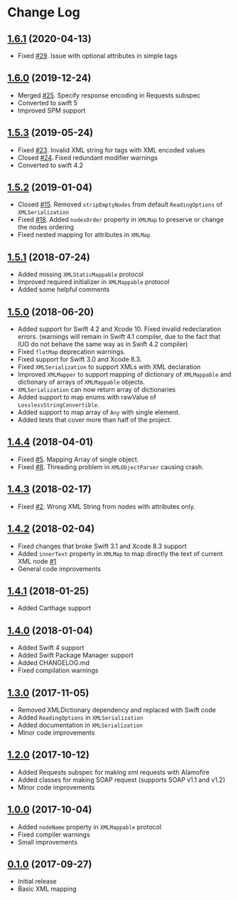 # Change Log

## [1.6.1](https://github.com/gcharita/XMLMapper/releases/tag/1.6.1) (2020-04-13)

- Fixed [#29](https://github.com/gcharita/XMLMapper/issues/29). Issue with optional attributes in simple tags

## [1.6.0](https://github.com/gcharita/XMLMapper/releases/tag/1.6.0) (2019-12-24)

- Merged [#25](https://github.com/gcharita/XMLMapper/pull/25). Specify response encoding in Requests subspec
- Converted to swift 5
- Improved SPM support

## [1.5.3](https://github.com/gcharita/XMLMapper/releases/tag/1.5.3) (2019-05-24)

- Fixed [#23](https://github.com/gcharita/XMLMapper/issues/23). Invalid XML string for tags with XML encoded values
- Closed [#24](https://github.com/gcharita/XMLMapper/issues/24). Fixed redundant modifier warnings
- Converted to swift 4.2

## [1.5.2](https://github.com/gcharita/XMLMapper/releases/tag/1.5.2) (2019-01-04)

- Closed [#15](https://github.com/gcharita/XMLMapper/issues/15). Removed `stripEmptyNodes` from default `ReadingOptions` of `XMLSerialization`
- Fixed [#18](https://github.com/gcharita/XMLMapper/issues/18). Added `nodesOrder` property in `XMLMap` to preserve or change the nodes ordering
- Fixed nested mapping for attributes in `XMLMap`

## [1.5.1](https://github.com/gcharita/XMLMapper/releases/tag/1.5.1) (2018-07-24)

- Added missing `XMLStaticMappable` protocol
- Improved required initializer in `XMLMappable` protocol
- Added some helpful comments

## [1.5.0](https://github.com/gcharita/XMLMapper/releases/tag/1.5.0) (2018-06-20)

- Added support for Swift 4.2 and Xcode 10. Fixed invalid redeclaration errors. (warnings will remain in Swift 4.1 compiler, due to the fact that IUO do not behave the same way as in Swift 4.2 compiler)
- Fixed `flatMap` deprecation warnings.
- Fixed support for Swift 3.0 and Xcode 8.3.
- Fixed `XMLSerialization` to support XMLs with XML declaration
- Improved `XMLMapper` to support mapping of dictionary of `XMLMappable` and dictionary of arrays of `XMLMappable` objects.
- `XMLSerialization` can now return array of dictionaries
- Added support to map enums with rawValue of `LosslessStringConvertible`.
- Added support to map array of `Any` with single element.
- Added tests that cover more than half of the project.

## [1.4.4](https://github.com/gcharita/XMLMapper/releases/tag/1.4.4) (2018-04-01)

- Fixed [#5](https://github.com/gcharita/XMLMapper/issues/5). Mapping Array of single object.
- Fixed [#8](https://github.com/gcharita/XMLMapper/issues/8). Threading problem in `XMLObjectParser` causing crash.

## [1.4.3](https://github.com/gcharita/XMLMapper/releases/tag/1.4.3) (2018-02-17)

- Fixed [#2](https://github.com/gcharita/XMLMapper/issues/2). Wrong XML String from nodes with attributes only.

## [1.4.2](https://github.com/gcharita/XMLMapper/releases/tag/1.4.2) (2018-02-04)

- Fixed changes that broke Swift 3.1 and Xcode 8.3 support
- Added `innerText` property in `XMLMap` to map directly the text of current XML node [#1](https://github.com/gcharita/XMLMapper/issues/1)
- General code improvements

## [1.4.1](https://github.com/gcharita/XMLMapper/releases/tag/1.4.1) (2018-01-25)

- Added Carthage support

## [1.4.0](https://github.com/gcharita/XMLMapper/releases/tag/1.4.0) (2018-01-04)

- Added Swift 4 support
- Added Swift Package Manager support
- Added CHANGELOG.md
- Fixed compilation warnings

## [1.3.0](https://github.com/gcharita/XMLMapper/releases/tag/1.3.0) (2017-11-05)

- Removed XMLDictionary dependency and replaced with Swift code
- Added `ReadingOptions` in `XMLSerialization`
- Added documentation in `XMLSerialization`
- Minor code improvements

## [1.2.0](https://github.com/gcharita/XMLMapper/releases/tag/1.2.0) (2017-10-12)

- Added Requests subspec for making xml requests with Alamofire
- Added classes for making SOAP request (supports SOAP v1.1 and v1.2)
- Minor code improvements

## [1.0.0](https://github.com/gcharita/XMLMapper/releases/tag/1.0.0) (2017-10-04)

- Added `nodeName` property in `XMLMappable` protocol
- Fixed compiler warnings
- Small improvements

## [0.1.0](https://github.com/gcharita/XMLMapper/releases/tag/0.1.0) (2017-09-27)

- Initial release
- Basic XML mapping